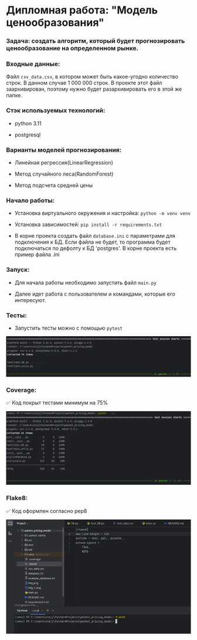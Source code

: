 <H1>Дипломная работа: "Модель ценообразования"</H1>
<H3>Задача: создать алгоритм, который будет прогнозировать ценообразование на определенном рынке.</H3>
<H3>Входные данные:</H3>

Файл `csv_data.csv`, в котором может быть какое-угодно количество строк. В данном случае 1 000 000 строк.
В проекте этот файл заархивирован, поэтому нужно будет разархивировать его в этой же папке.
<H3>Стэк используемых технологий:</H3>

 - python 3.11
  
 - postgresql

<H3>Варианты моделей прогнозирования:</H3>

 - Линейная регрессия(LinearRegression)
 
 - Метод случайного леса(RandomForest)
   
 - Метод подсчета средней цены
<H3>Начало работы:</H3>

 - Установка виртуального окружения и настройка: ```python -m venv venv```
 
 - Установка зависимостей: ```pip install -r requirements.txt```

 - В корне проекта создать файл `database.ini` с параметрами для подключения к БД. Если файла не будет, 
то программа будет подключаться по дефолту к БД 'postgres'. В корне проекта есть пример файла .ini

<H3>Запуск:</H3>

- Для начала работы необходимо запустить файл `main.py`

- Далее идет работа с пользователем и командами, которые его интересуют.
<H3>Тесты:</H3>

 - Запустить тесты можно с помощью ```pytest```

  ![img_1.png](media/img_1.png)
<H3>Coverage:</H3>
✅ Код покрыт тестами минимум на 75%

![img.png](media/img.png)
<H3>Flake8:</H3>
✅ Код оформлен согласно pep8

![img_2.png](media/img_2.png)

